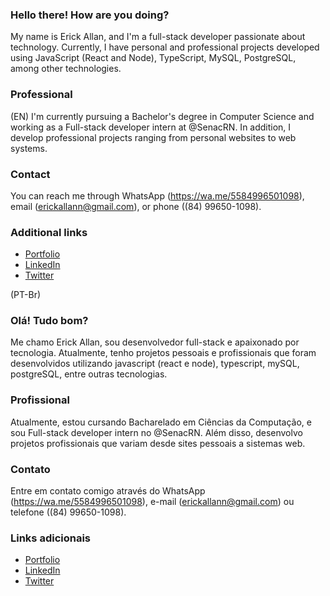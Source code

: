 
### Hello there! How are you doing?

My name is Erick Allan, and I'm a full-stack developer passionate about technology. Currently, I have personal and professional projects developed using JavaScript (React and Node), TypeScript, MySQL, PostgreSQL, among other technologies.

### Professional
(EN)
I'm currently pursuing a Bachelor's degree in Computer Science and working as a Full-stack developer intern at @SenacRN. In addition, I develop professional projects ranging from personal websites to web systems.

### Contact

You can reach me through WhatsApp (https://wa.me/5584996501098), email (erickallann@gmail.com), or phone ((84) 99650-1098).

### Additional links

- [Portfolio](https://eawebdev.com)
- [LinkedIn](https://www.linkedin.com/in/erickallansilva/)
- [Twitter](https://twitter.com/erickallandev)



(PT-Br)
### Olá! Tudo bom?

Me chamo Erick Allan, sou desenvolvedor full-stack e apaixonado por tecnologia. Atualmente, tenho projetos pessoais e profissionais que foram desenvolvidos utilizando javascript (react e node), typescript, mySQL, postgreSQL, entre outras tecnologias.

### Profissional

Atualmente, estou cursando Bacharelado em Ciências da Computação, e sou Full-stack developer intern no @SenacRN. Além disso, desenvolvo projetos profissionais que variam desde sites pessoais a sistemas web.

### Contato

Entre em contato comigo através do WhatsApp (https://wa.me/5584996501098), e-mail (erickallann@gmail.com) ou telefone ((84) 99650-1098).

### Links adicionais

- [Portfolio](https://eawebdev.com)
- [LinkedIn](https://www.linkedin.com/in/erickallansilva/)
- [Twitter](https://twitter.com/erickallandev)
